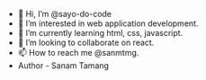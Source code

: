- 👋 Hi, I’m @sayo-do-code
- 👀 I’m interested in web application development.
- 🌱 I’m currently learning html, css, javascript.
- 💞️ I’m looking to collaborate on react.
- 📫 How to reach me @sanmtmg.
- Author - Sanam Tamang

<!---
sayo-do-code/sayo-do-code is a ✨ special ✨ repository because its `README.md` (this file) appears on your GitHub profile.
You can click the Preview link to take a look at your changes.
--->
